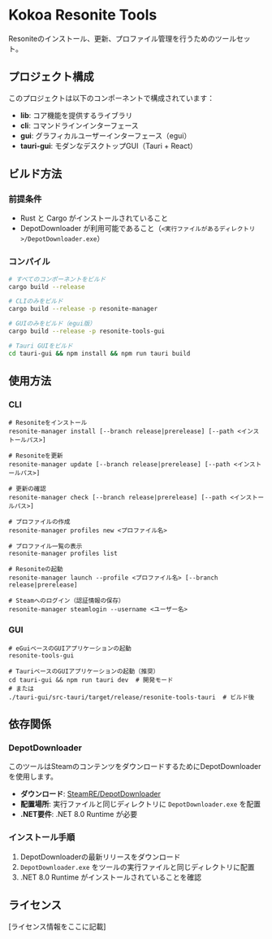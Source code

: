 # Kokoa Resonite Tools

Resoniteのインストール、更新、プロファイル管理を行うためのツールセット。

## プロジェクト構成

このプロジェクトは以下のコンポーネントで構成されています：

- **lib**: コア機能を提供するライブラリ
- **cli**: コマンドラインインターフェース
- **gui**: グラフィカルユーザーインターフェース（egui）
- **tauri-gui**: モダンなデスクトップGUI（Tauri + React）

## ビルド方法

### 前提条件

- Rust と Cargo がインストールされていること
- DepotDownloader が利用可能であること（`<実行ファイルがあるディレクトリ>/DepotDownloader.exe`）

### コンパイル

```bash
# すべてのコンポーネントをビルド
cargo build --release

# CLIのみをビルド
cargo build --release -p resonite-manager

# GUIのみをビルド（egui版）
cargo build --release -p resonite-tools-gui

# Tauri GUIをビルド
cd tauri-gui && npm install && npm run tauri build
```

## 使用方法

### CLI

```
# Resoniteをインストール
resonite-manager install [--branch release|prerelease] [--path <インストールパス>]

# Resoniteを更新
resonite-manager update [--branch release|prerelease] [--path <インストールパス>]

# 更新の確認
resonite-manager check [--branch release|prerelease] [--path <インストールパス>]

# プロファイルの作成
resonite-manager profiles new <プロファイル名>

# プロファイル一覧の表示
resonite-manager profiles list

# Resoniteの起動
resonite-manager launch --profile <プロファイル名> [--branch release|prerelease]

# Steamへのログイン（認証情報の保存）
resonite-manager steamlogin --username <ユーザー名>
```

### GUI

```
# eGuiベースのGUIアプリケーションの起動
resonite-tools-gui

# TauriベースのGUIアプリケーションの起動（推奨）
cd tauri-gui && npm run tauri dev  # 開発モード
# または
./tauri-gui/src-tauri/target/release/resonite-tools-tauri  # ビルド後
```

## 依存関係

### DepotDownloader

このツールはSteamのコンテンツをダウンロードするためにDepotDownloaderを使用します。

- **ダウンロード**: [SteamRE/DepotDownloader](https://github.com/SteamRE/DepotDownloader/releases)
- **配置場所**: 実行ファイルと同じディレクトリに `DepotDownloader.exe` を配置
- **.NET要件**: .NET 8.0 Runtime が必要

### インストール手順

1. DepotDownloaderの最新リリースをダウンロード
2. `DepotDownloader.exe` をツールの実行ファイルと同じディレクトリに配置
3. .NET 8.0 Runtime がインストールされていることを確認

## ライセンス

[ライセンス情報をここに記載]
